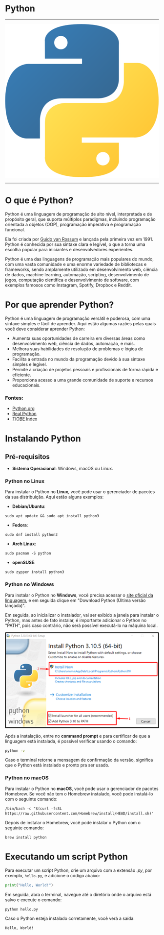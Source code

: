 # Python

---

![Símbolo do Python](assets/5848152fcef1014c0b5e4967.png)

---
# O que é Python?

Python é uma linguagem de programação de alto nível, interpretada e de propósito geral, que suporta múltiplos paradigmas, incluindo programação orientada a objetos (OOP), programação imperativa e programação funcional.

Ela foi criada por [Guido van Rossum](https://pt.wikipedia.org/wiki/Guido_van_Rossum) e lançada pela primeira vez em 1991. Python é conhecida por sua sintaxe clara e legível, o que a torna uma escolha popular para iniciantes e desenvolvedores experientes.

Python é uma das linguagens de programação mais populares do mundo, com uma vasta comunidade e uma enorme variedade de bibliotecas e frameworks, sendo amplamente utilizado em desenvolvimento web, ciência de dados, machine learning, automação, scripting, desenvolvimento de jogos, computação científica e desenvolvimento de software, com exemplos famosos como Instagram, Spotify, Dropbox e Reddit.
# Por que aprender Python?

Python é uma linguagem de programação versátil e poderosa, com uma sintaxe simples e fácil de aprender. Aqui estão algumas razões pelas quais você deve considerar aprender Python:

- Aumenta suas oportunidades de carreira em diversas áreas como desenvolvimento web, ciência de dados, automação, e mais.
- Melhora suas habilidades de resolução de problemas e lógica de programação.
- Facilita a entrada no mundo da programação devido à sua sintaxe simples e legível.
- Permite a criação de projetos pessoais e profissionais de forma rápida e eficiente.
- Proporciona acesso a uma grande comunidade de suporte e recursos educacionais.

### Fontes:
- [Python.org](https://www.python.org/doc/essays/blurb/)
- [Real Python](https://realpython.com/tutorials/basics/)
- [TIOBE Index](https://www.tiobe.com/tiobe-index/)

# Instalando Python

## Pré-requisitos

- **Sistema Operacional**: Windows, macOS ou Linux.

### Python no Linux

Para instalar o Python no **Linux**, você pode usar o gerenciador de pacotes da sua distribuição. Aqui estão alguns exemplos:

- **Debian/Ubuntu**:

```shell
sudo apt update && sudo apt install python3
```

- **Fedora**:

```shell
sudo dnf install python3
```

- **Arch Linux**:

```shell
sudo pacman -S python
```

- **openSUSE**:

```shell
sudo zypper install python3
```

### Python no Windows

Para instalar o Python no **Windows**, você precisa acessar o [site oficial da linguagem](https://www.python.org/downloads/), e em seguida clique em "Download Python \(Última versão lançada\)".

Em seguida, ao inicializar o instalador, vai ser exibido a janela para instalar o Python, mas antes de fato instalar, é importante adicionar o Python no "PATH", pois caso contrário, não será possível executá-lo na máquina local.

![Instalador do Python](assets/How-to-Add-Python-to-Windows-Path-3.webp)

Após a instalação, entre no **command prompt** e para certificar de que a linguagem está instalada, é possível verificar usando o comando:

```cmd
python -v
```

Caso o terminal retorne a mensagem de confirmação da versão, significa que o Python está instalado e pronto pra ser usado.

### Python no macOS

Para instalar o Python no **macOS**, você pode usar o gerenciador de pacotes Homebrew. Se você não tem o Homebrew instalado, você pode instalá-lo com o seguinte comando:

```shell
/bin/bash -c "$(curl -fsSL https://raw.githubusercontent.com/Homebrew/install/HEAD/install.sh)"
```

Depois de instalar o Homebrew, você pode instalar o Python com o seguinte comando:

```shell
brew install python
```

# Executando um script Python

Para executar um script Python, crie um arquivo com a extensão _.py_, por exemplo, `hello.py`, e adicione o código abaixo:

```python
print("Hello, World!")
```

Em seguida, abra o terminal, navegue até o diretório onde o arquivo está salvo e execute o comando:

```shell
python hello.py
```

Caso o Python esteja instalado corretamente, você verá a saída:

```
Hello, World!
```
